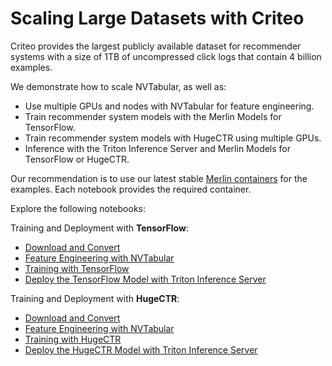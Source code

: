 # Scaling Large Datasets with Criteo

Criteo provides the largest publicly available dataset for recommender systems with a size of 1TB of uncompressed click logs that contain 4 billion examples.

We demonstrate how to scale NVTabular, as well as:

- Use multiple GPUs and nodes with NVTabular for feature engineering.
- Train recommender system models with the Merlin Models for TensorFlow.
- Train recommender system models with HugeCTR using multiple GPUs.
- Inference with the Triton Inference Server and Merlin Models for TensorFlow or HugeCTR.

Our recommendation is to use our latest stable [Merlin containers](https://catalog.ngc.nvidia.com/containers?filters=&orderBy=dateModifiedDESC&query=merlin) for the examples. Each notebook provides the required container.  

Explore the following notebooks:

Training and Deployment with **TensorFlow**:
- [Download and Convert](01-Download-Convert.ipynb)
- [Feature Engineering with NVTabular](02-ETL-with-NVTabular.ipynb)
- [Training with TensorFlow](03-Training-with-Merlin-Models-TensorFlow.ipynb)
- [Deploy the TensorFlow Model with Triton Inference Server](04-Triton-Inference-with-Merlin-Models-TensorFlow.ipynb)

Training and Deployment with **HugeCTR**:
- [Download and Convert](01-Download-Convert.ipynb)
- [Feature Engineering with NVTabular](02-ETL-with-NVTabular.ipynb)
- [Training with HugeCTR](03-Training-with-HugeCTR.ipynb)
- [Deploy the HugeCTR Model with Triton Inference Server](04-Triton-Inference-with-HugeCTR.ipynb)
